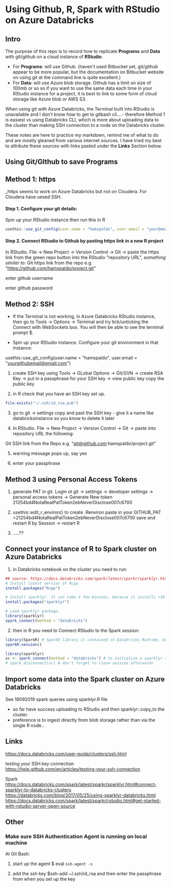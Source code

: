Using Github, R, Spark with RStudio on Azure Databricks
================

Intro
-----

The purpose of this repo is to record how to replicate **Programs** and **Data** with git/github on a cloud instance of **RStudio**.
- For **Programs**: will use Github. (haven't used Bitbucket yet, git/github appear to be more popular, but the documentation on Bitbucket website on using git at the command line is quite excellent.)
- For **Data**: will use Azure blob storage. Github has a limit on size of 100mb or so so if you want to use the same data each time in your RStudio instance for a project, it is best to link to some form of cloud storage like Azure blob or AWS S3.

When using git with Azure Databricks, the Terminal built into RStudio is unavailable and I don't know how to get to gitbash cli....- therefore Method 1 is easiest vs using Databricks CLI, which is more about uploading data to the cluster than making SSH connection to a node on the Databricks cluster.

These notes are here to practice my markdown, remind me of what to do and are mostly gleaned from various internet sources. I have tried my best to attribute these sources with links pasted under the **Links** Section below.

Using Git/GIthub to save Programs
---------------------------------

Method 1: https
---------------

\_https seems to work on Azure Databricks but not on Cloudera. For Cloudera have uesed SSH.

#### Step 1. Configure your git details:

Spin up your RStudio instance then run this in R

``` r
usethis::use_git_config(user.name = "hamspaldo", user.email = "your@email.com")
```

#### Step 2. Connect RStudio to Github by pasting https link in a new R project

In RStudio.
File -&gt; New Project -&gt; Version Control -&gt; Git -&gt; paste the https link from the green repo button into the RStudio "repository URL", *something similar to*:
Git https link from the repo e.g. "<https://github.com/hamspaldo/project.git>"

enter github username

enter github password

Method 2: SSH
-------------

-  If the Terminal is not working, in Azure Databricks RStudio instance, then go to Tools -> Options -> Terminal and try tick/unticking the Connect with WebSockets box. You will then be able to see the terminal prompt $.

-   Spin up your RStudio instance. Configure your git environment in that instance:

usethis::use\_git\_config(user.name = "hamspaldo", user.email = "<yourgithubemail@email.com>")

1.  create SSH key using Tools -&gt; GLobal Options -&gt; Git/SVN -&gt; create RSA Key -&gt; put in a passphrase for your SSH key -&gt; view public key copy the public key

2.  in R check that you have an SSH key set up.

``` r
file.exists("~/.ssh/id_rsa.pub")
```

3.  go to git -&gt; settings copy and past the SSH key - give it a name like databricksinstance so you know to delete it later

4.  In RStudio. File -&gt; New Project -&gt; Version Control -&gt; Git -&gt; paste into repository URL the following:

Git SSH link from the Repo e.g. "<git@github.com>:hamspaldo/project.git"

5.  warning message pops up, say yes

6.  enter your passphrase

Method 3 using Personal Access Tokens
-------------------------------------

1.  generate PAT in git. Login ot git -&gt; settings -&gt; developer settings -&gt; personal access tokens -&gt; Generate New token 21254bd4NotaRealPatToken2ebNeverDisclose007c6700

2.  usethis::edit\_r\_environ() to create .Renviron
    paste in your GITHUB\_PAT =21254bd4NotaRealPatToken2ebNeverDisclose007c6700
    save and restart R by Session -&gt; restart R

3.  .....??

Connect your instance of R to Spark cluster on Azure Databricks
---------------------------------------------------------------

1.  in Databricks notebook on the cluster you need to run:

``` r
## source: https://docs.databricks.com/spark/latest/sparkr/sparklyr.html
# Install latest version of Rcpp
install.packages("Rcpp")

# Install sparklyr. It can take a few minutes, because it installs +10 dependencies.
install.packages("sparklyr")

# Load sparklyr package.
library(sparklyr)
spark_connect(method = "databricks")
```

2.  then in R you need to Connect RStudio to the Spark session:

``` r
library(SparkR) # SparkR library is contained in Databricks Runtime, but you must load it into RStudio. 
sparkR.session()

library(sparklyr)
sc <- spark_connect(method = "databricks") # to initialize a sparklyr session.
# spark_disconnect(sc) # don't forget to close session afterwards
```

Import some data into the Spark cluster on Azure Databricks
-----------------------------------------------------------

See 18092019 spark queries using sparklyr.R file

-   so far have success uploading to RStudio and then sparklyr::copy\_to the cluster.
-   preference is to ingest directly from blob storage rather than via the single R node..

Links
-----

<https://docs.databricks.com/user-guide/clusters/ssh.html>

testing your SSH key connection
<https://help.github.com/en/articles/testing-your-ssh-connection>

Spark
<https://docs.databricks.com/spark/latest/sparkr/sparklyr.html#connect-sparklyr-to-databricks-clusters> <https://databricks.com/blog/2017/05/25/using-sparklyr-databricks.html> <https://docs.databricks.com/spark/latest/sparkr/rstudio.html#get-started-with-rstudio-server-open-source>

Other
-----

### Make sure SSH Authentication Agent is running on local machine

At Git Bash:
1. start up the agent
$ eval `ssh-agent -s`

1.  add the ssh key
    $ssh-add ~/.ssh/id\_rsa
    and then enter the passphrase from when you set up the key
